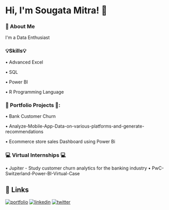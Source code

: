 
# Hi, I'm Sougata Mitra! 👋

### 🚀 About Me
I'm a Data Enthusiast

### 💡Skills💡

• Advanced Excel

• SQL

• Power BI

• R Programming Language


### 📂 Portfolio Projects 📂:

• Bank Customer Churn

• Analyze-Mobile-App-Data-on-various-platforms-and-generate-recommendations

• Ecommerce store sales Dashboard using Power Bi

### 💻 Virtual Internships 💻

• Jupiter - Study customer churn analytics for the banking industry
• PwC-Switzerland-Power-BI-Virtual-Case



## 🔗 Links
[![portfolio](https://img.shields.io/badge/my_portfolio-000?style=for-the-badge&logo=ko-fi&logoColor=white)](https://github.com/mitrasougata/)
[![linkedin](https://img.shields.io/badge/linkedin-0A66C2?style=for-the-badge&logo=linkedin&logoColor=white)](https://www.linkedin.com/in/sougata-mitra/)
[![twitter](https://img.shields.io/badge/twitter-1DA1F2?style=for-the-badge&logo=twitter&logoColor=white)](https://twitter.com/mitra1on1/)

